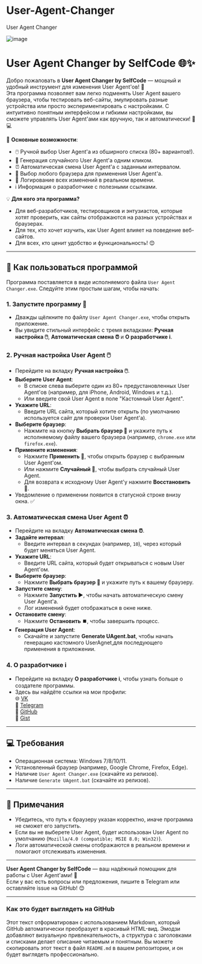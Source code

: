 # User-Agent-Changer

User Agent Changer

![image](https://github.com/user-attachments/assets/6eec47d9-77c5-4b30-a586-309cea626a14)

# User Agent Changer by SelfCode 🌐✨

Добро пожаловать в **User Agent Changer by SelfCode** — мощный и удобный инструмент для изменения User Agent'ов! 🚀  
Эта программа позволяет вам легко подменять User Agent вашего браузера, чтобы тестировать веб-сайты,
эмулировать разные устройства или просто экспериментировать с настройками. С интуитивно понятным интерфейсом и гибкими настройками,
вы сможете управлять User Agent'ами как вручную, так и автоматически! 🔧💻

🎯 **Основные возможности**:
- 🖱️ Ручной выбор User Agent'а из обширного списка (80+ вариантов!).
- 🎲 Генерация случайного User Agent'а одним кликом.
- ⏰ Автоматическая смена User Agent'а с заданным интервалом.
- 📂 Выбор любого браузера для применения User Agent'а.
- 📜 Логирование всех изменений в реальном времени.
- ℹ️ Информация о разработчике с полезными ссылками.

💡 **Для кого эта программа?**  
- Для веб-разработчиков, тестировщиков и энтузиастов, которые хотят проверить, как сайты отображаются на разных устройствах и браузерах.  
- Для тех, кто хочет изучить, как User Agent влияет на поведение веб-сайтов.  
- Для всех, кто ценит удобство и функциональность! 😊

---

## 🚀 Как пользоваться программой

Программа поставляется в виде исполняемого файла `User Agent Changer.exe`. Следуйте этим простым шагам, чтобы начать:

### 1. Запустите программу 🏁
- Дважды щёлкните по файлу `User Agent Changer.exe`, чтобы открыть приложение.  
- Вы увидите стильный интерфейс с тремя вкладками: **Ручная настройка 🖱️**, **Автоматическая смена ⏰** и **О разработчике ℹ️**.

### 2. Ручная настройка User Agent 🖱️
- Перейдите на вкладку **Ручная настройка 🖱️**.
- **Выберите User Agent**:
  - В списке слева выберите один из 80+ предустановленных User Agent'ов (например, для iPhone, Android, Windows и т.д.).
  - Или введите свой User Agent в поле "Кастомный User Agent".
- **Укажите URL**:
  - Введите URL сайта, который хотите открыть (по умолчанию используется сайт для проверки User Agent'а).
- **Выберите браузер**:
  - Нажмите на кнопку **Выбрать браузер 📂** и укажите путь к исполняемому файлу вашего браузера (например, `chrome.exe` или `firefox.exe`).
- **Примените изменения**:
  - Нажмите **Применить 🚀**, чтобы открыть браузер с выбранным User Agent'ом.
  - Или нажмите **Случайный 🎲**, чтобы выбрать случайный User Agent.
  - Для возврата к исходному User Agent'у нажмите **Восстановить 🔄**.
- Уведомление о применении появится в статусной строке внизу окна. ✅

### 3. Автоматическая смена User Agent ⏰
- Перейдите на вкладку **Автоматическая смена ⏰**.
- **Задайте интервал**:
  - Введите интервал в секундах (например, `10`), через который будет меняться User Agent.
- **Укажите URL**:
  - Введите URL сайта, который будет открываться с новым User Agent'ом.
- **Выберите браузер**:
  - Нажмите **Выбрать браузер 📂** и укажите путь к вашему браузеру.
- **Запустите смену**:
  - Нажмите **Запустить ▶️**, чтобы начать автоматическую смену User Agent'а.
  - Лог изменений будет отображаться в окне ниже.
- **Остановите смену**:
  - Нажмите **Остановить ⏹️**, чтобы завершить процесс.
- **Генерация User Agent**:
  - Скачайте и запустите **Generate UAgent.bat**, чтобы начать генерацию кастомного UserAgnet,для последующего применения в приложении.

### 4. О разработчике ℹ️
- Перейдите на вкладку **О разработчике ℹ️**, чтобы узнать больше о создателе программы.
- Здесь вы найдёте ссылки на мои профили:  
  🌐 [VK](https://vk.com/selfcode_dev)  
  📩 [Telegram](https://t.me/selfcode_dev)  
  🐙 [GitHub](https://github.com/SelfC0de)  
  📝 [Gist](https://gist.github.com/SelfC0de)

---

## 💻 Требования
- Операционная система: Windows 7/8/10/11.
- Установленный браузер (например, Google Chrome, Firefox, Edge).
- Наличие `User Agent Changer.exe` (скачайте из релизов).
- Наличие `Generate UAgent.bat` (скачайте из релизов).

---

## 📢 Примечания
- Убедитесь, что путь к браузеру указан корректно, иначе программа не сможет его запустить.
- Если вы не выберете User Agent, будет использован User Agent по умолчанию (`Mozilla/4.0 (compatible; MSIE 8.0; Win32)`).
- Логи автоматической смены отображаются в реальном времени и помогают отслеживать изменения.

---

**User Agent Changer by SelfCode** — ваш надёжный помощник для работы с User Agent'ами! 🌟  
Если у вас есть вопросы или предложения, пишите в Telegram или оставляйте issue на GitHub! 😊

---

### Как это будет выглядеть на GitHub
Этот текст отформатирован с использованием Markdown, который GitHub автоматически преобразует в красивый HTML-вид. Эмодзи добавляют визуальную привлекательность, а структура с заголовками и списками делает описание читаемым и понятным. Вы можете скопировать этот текст в файл `README.md` в вашем репозитории, и он будет выглядеть профессионально.

